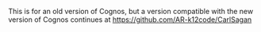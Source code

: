 This is for an old version of Cognos, but a version compatible with the new version of Cognos continues at https://github.com/AR-k12code/CarlSagan
